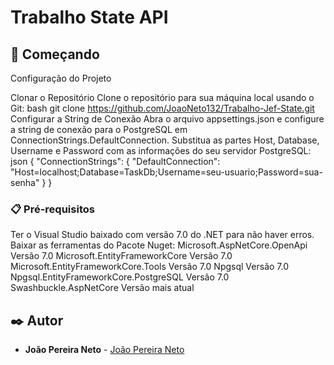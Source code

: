# Trabalho State API

## 🚀 Começando

Configuração do Projeto

Clonar o Repositório
Clone o repositório para sua máquina local usando o Git: bash git clone https://github.com/JoaoNeto132/Trabalho-Jef-State.git
Configurar a String de Conexão Abra o arquivo appsettings.json e configure a string de conexão para o PostgreSQL em ConnectionStrings.DefaultConnection. Substitua as partes Host, Database, Username e Password com as informações do seu servidor PostgreSQL:
json { "ConnectionStrings": { "DefaultConnection": "Host=localhost;Database=TaskDb;Username=seu-usuario;Password=sua-senha" } }

### 📋 Pré-requisitos

Ter o Visual Studio baixado com versão 7.0 do .NET para não haver erros.
Baixar as ferramentas do Pacote Nuget:
Microsoft.AspNetCore.OpenApi Versão 7.0
Microsoft.EntityFrameworkCore Versão 7.0
Microsoft.EntityFrameworkCore.Tools Versão 7.0
Npgsql Versão 7.0
Npgsql.EntityFrameworkCore.PostgreSQL Versão 7.0
Swashbuckle.AspNetCore Versão mais atual

## ✒️ Autor

* **João Pereira Neto** - [João Pereira Neto](https://github.com/JoaoNeto132)
